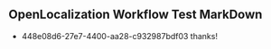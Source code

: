 ## OpenLocalization Workflow Test MarkDown
* 448e08d6-27e7-4400-aa28-c932987bdf03 
thanks!<!--HONumber=Feb16_HO4-->
